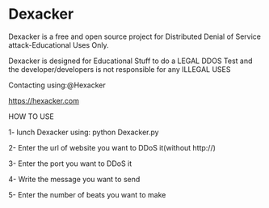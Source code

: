 Dexacker
========

Dexacker is a free and open source project for Distributed Denial of Service attack-Educational Uses Only.

Dexacker is designed for Educational Stuff to do a LEGAL DDOS Test and the developer/developers is not responsible for any ILLEGAL USES

Contacting using:@Hexacker

https://hexacker.com

HOW TO USE

1- lunch Dexacker using: python Dexacker.py

2- Enter the url of website you want to DDoS it(without http://)

3- Enter the port you want to DDoS it

4- Write the message you want to send

5- Enter the number of beats you want to make
